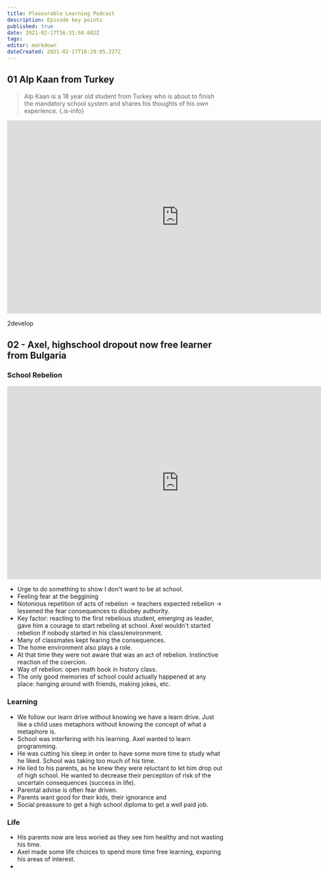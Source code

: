 ```yaml
---
title: Pleasurable Learning Podcast
description: Episode key points
published: true
date: 2021-02-17T16:31:50.682Z
tags: 
editor: markdown
dateCreated: 2021-02-17T16:29:05.227Z
---
```





## 01 Alp Kaan from Turkey
> Alp Kaan is a 18 year old student from Turkey who is about to finish the mandatory school system and shares his thoughts of his own experience.
{.is-info}

<iframe width="800" height="450" class="mt-4" src="https://www.youtube.com/embed/q-THGIgUv1Y" frameborder="0" allow="accelerometer; autoplay; clipboard-write; encrypted-media; gyroscope; picture-in-picture" allowfullscreen></iframe>

2develop

## 02 - Axel, highschool dropout now free learner from Bulgaria
### School Rebelion 

<iframe width="800" height="450" class="mt-4" src="https://www.youtube.com/embed/jpXMT__3XKE" frameborder="0" allow="accelerometer; autoplay; clipboard-write; encrypted-media; gyroscope; picture-in-picture" allowfullscreen></iframe>

- Urge to do something to show I don't want to be at school. 
- Feeling fear at the beggining 
- Notonious repetition of acts of rebelion -> teachers expected rebelion -> lessened the fear consequences to disobey authority. 
- Key factor: reacting to the first rebelious student, emerging as leader, gave him a courage to start rebeling at school. Axel wouldn't started rebelion if nobody started in his class/environment. 
- Many of classmates kept fearing the consequences. 
- The home environment also plays a role. 
- At that time they were not aware that was an act of rebelion. Instinctive reaction of the coercion. 
- Way of rebelion: open math book in history class. 
- The only good memories of school could actually happened at any place: hanging around with friends, making jokes, etc.
 

### Learning

- We follow our learn drive without knowing we have a learn drive. Just like a child uses metaphors without knowing the concept of what a metaphore is. 
- School was interfering with his learning. Axel wanted to learn programming. 
- He was cutting his sleep in order to have some more time to study what he liked. School was taking too much of his time. 
- He lied to his parents, as he knew they were reluctant to let him drop out of high school. He wanted to decrease their perception of risk of the uncertain consequences (success in life). 
- Parental advise is often fear driven. 
- Parents want good for their kids, their ignorance and 
- Social preassure to get a high school diploma to get a well paid job. 


### Life

- His parents now are less woried as they see him healthy and not wasting his time. 
- Axel made some life choices to spend more time free learning, exporing his areas of interest.
- 